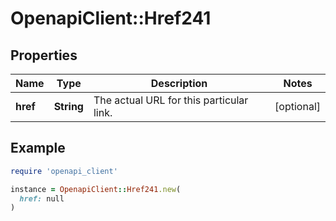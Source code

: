# OpenapiClient::Href241

## Properties

| Name | Type | Description | Notes |
| ---- | ---- | ----------- | ----- |
| **href** | **String** | The actual URL for this particular link. | [optional] |

## Example

```ruby
require 'openapi_client'

instance = OpenapiClient::Href241.new(
  href: null
)
```

